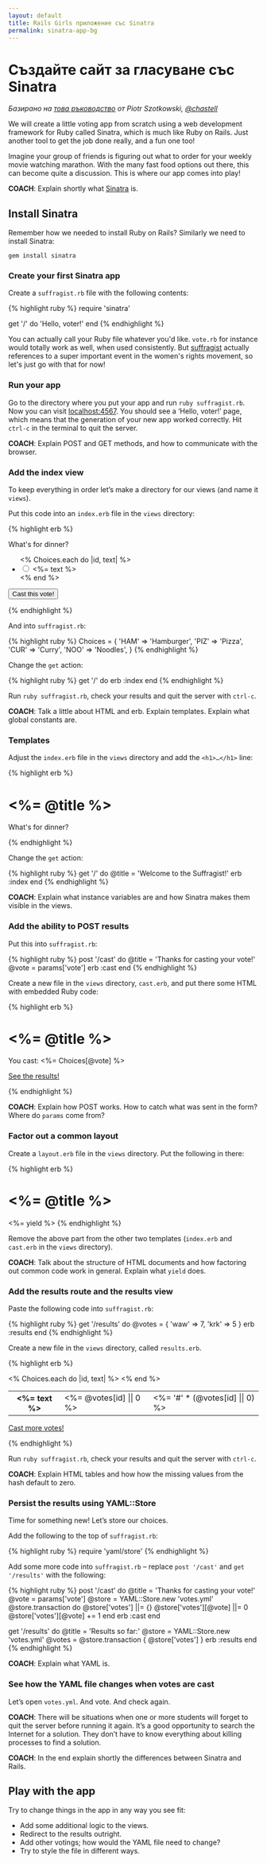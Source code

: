 ```yaml
---
layout: default
title: Rails Girls приложение със Sinatra
permalink: sinatra-app-bg
---
```


# Създайте сайт за гласуване със Sinatra

*Базирано на [това ръководство](http://guides.railsgirls.com/sinatra-app/) от Piotr Szotkowski, [@chastell](https://twitter.com/chastell)*

We will create a little voting app from scratch using a web development framework for Ruby called Sinatra, which is much like Ruby on Rails. Just another tool to get the job done really, and a fun one too!

Imagine your group of friends is figuring out what to order for your weekly movie watching marathon. With the many fast food options out there, this can become quite a discussion. This is where our app comes into play!

__COACH__: Explain shortly what [Sinatra](http://www.sinatrarb.com) is.

## Install Sinatra

Remember how we needed to install Ruby on Rails? Similarly we need to install Sinatra:

`gem install sinatra`

### Create your first Sinatra app

Create a `suffragist.rb` file with the following contents:

{% highlight ruby %}
require 'sinatra'

get '/' do
  'Hello, voter!'
end
{% endhighlight %}


You can actually call your Ruby file whatever you'd like. `vote.rb` for instance would totally work as well, when used consistently. But [suffragist](http://www.vocabulary.com/dictionary/suffragist) actually references to a super important event in the women's rights movement, so let's just go with that for now!


### Run your app

Go to the directory where you put your app and run `ruby suffragist.rb`.
Now you can visit [localhost:4567](http://localhost:4567). You should
see a ‘Hello, voter!’ page, which means that the generation of your new
app worked correctly. Hit `ctrl-c` in the terminal to quit the server.

__COACH__: Explain POST and GET methods, and how to communicate with the browser.



### Add the index view

To keep everything in order let’s make
a directory for our views (and name it `views`).

Put this code into an `index.erb` file in the `views` directory:

{% highlight erb %}
<!DOCTYPE html>
<html>
  <head>
    <meta charset='UTF-8' />
    <title>Suffragist</title>
    <link href='//netdna.bootstrapcdn.com/twitter-bootstrap/2.3.1/css/bootstrap-combined.min.css' rel='stylesheet' />
  </head>
  <body class='container'>
    <p>What's for dinner?</p>
    <form action='cast' method='post'>
      <ul class='unstyled'>
        <% Choices.each do |id, text| %>
          <li>
            <label class='radio'>
              <input type='radio' name='vote' value='<%= id %>' id='vote_<%= id %>' />
              <%= text %>
            </label>
          </li>
        <% end %>
      </ul>
      <button type='submit' class='btn btn-primary'>Cast this vote!</button>
    </form>
  </body>
</html>
{% endhighlight %}

And into `suffragist.rb`:

{% highlight ruby %}
Choices = {
  'HAM' => 'Hamburger',
  'PIZ' => 'Pizza',
  'CUR' => 'Curry',
  'NOO' => 'Noodles',
}
{% endhighlight %}

Change the `get` action:

{% highlight ruby %}
get '/' do
  erb :index
end
{% endhighlight %}

Run `ruby suffragist.rb`, check your
results and quit the server with `ctrl-c`.

__COACH__: Talk a little about HTML and erb. Explain
templates. Explain what global constants are.



### Templates

Adjust the `index.erb` file in the `views`
directory and add the `<h1>…</h1>` line:

{% highlight erb %}
  <body class='container'>
    <h1><%= @title %></h1>
    <p>What's for dinner?</p>
{% endhighlight %}

Change the `get` action:

{% highlight ruby %}
get '/' do
  @title = 'Welcome to the Suffragist!'
  erb :index
end
{% endhighlight %}

__COACH__: Explain what instance variables are and
how Sinatra makes them visible in the views.



### Add the ability to POST results

Put this into `suffragist.rb`:

{% highlight ruby %}
post '/cast' do
  @title = 'Thanks for casting your vote!'
  @vote  = params['vote']
  erb :cast
end
{% endhighlight %}

Create a new file in the `views` directory, `cast.erb`,
and put there some HTML with embedded Ruby code:

{% highlight erb %}
<!DOCTYPE html>
<html>
  <head>
    <meta charset='UTF-8' />
    <title>Suffragist</title>
    <link href='//netdna.bootstrapcdn.com/twitter-bootstrap/2.3.1/css/bootstrap-combined.min.css' rel='stylesheet' />
  </head>
  <body class='container'>
    <h1><%= @title %></h1>
    <p>You cast: <%= Choices[@vote] %></p>
    <p><a href='/results'>See the results!</a></p>
  </body>
</html>
{% endhighlight %}

__COACH__: Explain how POST works. How to catch what
was sent in the form? Where do `params` come from?



### Factor out a common layout

Create a `layout.erb` file in the `views`
directory. Put the following in there:

{% highlight erb %}
<!DOCTYPE html>
<html>
  <head>
    <meta charset='UTF-8' />
    <title>Suffragist</title>
    <link href='//netdna.bootstrapcdn.com/twitter-bootstrap/2.3.1/css/bootstrap-combined.min.css' rel='stylesheet' />
  </head>
  <body class='container'>
    <h1><%= @title %></h1>
    <%= yield %>
  </body>
</html>
{% endhighlight %}

Remove the above part from the other two templates
(`index.erb` and `cast.erb` in the `views` directory).

__COACH__: Talk about the structure of HTML documents and how factoring
out common code work in general. Explain what `yield` does.



### Add the results route and the results view

Paste the following code into `suffragist.rb`:

{% highlight ruby %}
get '/results' do
  @votes = { 'waw' => 7, 'krk' => 5 }
  erb :results
end
{% endhighlight %}

Create a new file in the `views` directory, called `results.erb`.

{% highlight erb %}
<table class='table table-hover table-striped'>
  <% Choices.each do |id, text| %>
    <tr>
      <th><%= text %></th>
      <td><%= @votes[id] || 0 %>
      <td><%= '#' * (@votes[id] || 0) %></td>
    </tr>
  <% end %>
</table>
<p><a href='/'>Cast more votes!</a></p>
{% endhighlight %}

Run `ruby suffragist.rb`, check
your results and quit the server with `ctrl-c`.

__COACH__: Explain HTML tables and how how the
missing values from the hash default to zero.



### Persist the results using YAML::Store

Time for something new! Let’s store our choices.

Add the following to the top of `suffragist.rb`:

{% highlight ruby %}
require 'yaml/store'
{% endhighlight %}

Add some more code into `suffragist.rb` – replace
`post '/cast'` and `get '/results'` with the following:

{% highlight ruby %}
post '/cast' do
  @title = 'Thanks for casting your vote!'
  @vote  = params['vote']
  @store = YAML::Store.new 'votes.yml'
  @store.transaction do
    @store['votes'] ||= {}
    @store['votes'][@vote] ||= 0
    @store['votes'][@vote] += 1
  end
  erb :cast
end

get '/results' do
  @title = 'Results so far:'
  @store = YAML::Store.new 'votes.yml'
  @votes = @store.transaction { @store['votes'] }
  erb :results
end
{% endhighlight %}

__COACH__: Explain what YAML is.


### See how the YAML file changes when votes are cast

Let’s open `votes.yml`. And vote. And check again.

__COACH__: There will be situations when one or more students will
forget to quit the server before running it again. It’s a good
opportunity to search the Internet for a solution. They don’t
have to know everything about killing processes to find a solution.

__COACH__: In the end explain shortly the differences between Sinatra and Rails.



## Play with the app

Try to change things in the app in any way you see fit:

* Add some additional logic to the views.
* Redirect to the results outright.
* Add other votings; how would the YAML file need to change?
* Try to style the file in different ways.

